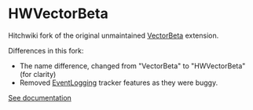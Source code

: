 # HWVectorBeta

Hitchwiki fork of the original unmaintained [VectorBeta](https://github.com/wikimedia/mediawiki-extensions-VectorBeta) extension.

Differences in this fork:
- The name difference, changed from "VectorBeta" to "HWVectorBeta" (for clarity)
- Removed [EventLogging](https://www.mediawiki.org/wiki/Extension:EventLogging) tracker features as they were buggy.

[See documentation](https://www.mediawiki.org/wiki/Extension:VectorBeta)
